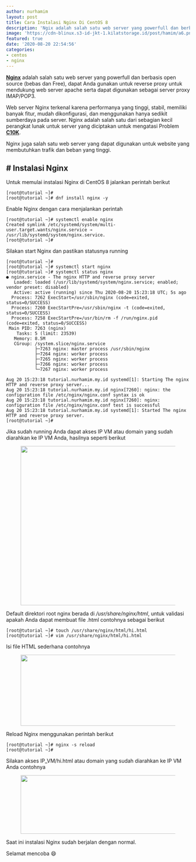 ```yaml
---
author: nurhamim
layout: post
title: Cara Instalasi Nginx Di CentOS 8
description: 'Ngix adalah salah satu web server yang powerfull dan berbasis open source (bebas dan Free), dapat Anda gunakan untuk reverse proxy untuk mendukung web server apache serta dapat digunakan sebagai server proxy IMAP/POP3'
image: 'https://cdn-blinux.s3-id-jkt-1.kilatstorage.id/post/hamim/a6.png'
featured: true
date: '2020-08-20 22:54:56'
categories:
- centos
- nginx
---
```


**[Nginx](https://www.nginx.com/)** adalah salah satu web server yang powerfull dan berbasis open source (bebas dan Free), dapat Anda gunakan untuk reverse proxy untuk mendukung web server apache serta dapat digunakan sebagai server proxy IMAP/POP3.

Web server Nginx terkenal karena performanya yang tinggi, stabil, memiliki banyak fitur, mudah dikonfigurasi, dan menggunakan hanya sedikit sumberdaya pada server. Nginx adalah salah satu dari sebagian kecil perangkat lunak untuk server yang diciptakan untuk mengatasi Problem **[C10K](https://en.wikipedia.org/wiki/C10k_problem)**.

Nginx juga salah satu web server yang dapat digunakan untuk website yang membutuhkan trafik dan beban yang tinggi.

## # Instalasi Nginx

Untuk memulai instalasi Nginx di CentOS 8 jalankan perintah berikut

    [root@tutorial ~]#
    [root@tutorial ~]# dnf install nginx -y

Enable Nginx dengan cara menjalankan perintah

    [root@tutorial ~]# systemctl enable nginx
    Created symlink /etc/systemd/system/multi-user.target.wants/nginx.service → /usr/lib/systemd/system/nginx.service.
    [root@tutorial ~]#

Silakan start Nginx dan pastikan statusnya running

    [root@tutorial ~]#
    [root@tutorial ~]# systemctl start nginx
    [root@tutorial ~]# systemctl status nginx
    ● nginx.service - The nginx HTTP and reverse proxy server
       Loaded: loaded (/usr/lib/systemd/system/nginx.service; enabled; vendor preset: disabled)
       Active: active (running) since Thu 2020-08-20 15:23:18 UTC; 5s ago
      Process: 7262 ExecStart=/usr/sbin/nginx (code=exited, status=0/SUCCESS)
      Process: 7260 ExecStartPre=/usr/sbin/nginx -t (code=exited, status=0/SUCCESS)
      Process: 7258 ExecStartPre=/usr/bin/rm -f /run/nginx.pid (code=exited, status=0/SUCCESS)
     Main PID: 7263 (nginx)
        Tasks: 5 (limit: 23539)
       Memory: 8.5M
       CGroup: /system.slice/nginx.service
               ├─7263 nginx: master process /usr/sbin/nginx
               ├─7264 nginx: worker process
               ├─7265 nginx: worker process
               ├─7266 nginx: worker process
               └─7267 nginx: worker process
    
    Aug 20 15:23:18 tutorial.nurhamim.my.id systemd[1]: Starting The nginx HTTP and reverse proxy server...
    Aug 20 15:23:18 tutorial.nurhamim.my.id nginx[7260]: nginx: the configuration file /etc/nginx/nginx.conf syntax is ok
    Aug 20 15:23:18 tutorial.nurhamim.my.id nginx[7260]: nginx: configuration file /etc/nginx/nginx.conf test is successful
    Aug 20 15:23:18 tutorial.nurhamim.my.id systemd[1]: Started The nginx HTTP and reverse proxy server.
    [root@tutorial ~]#

Jika sudah running Anda dapat akses IP VM atau domain yang sudah diarahkan ke IP VM Anda, hasilnya seperti berikut

<figure class="wp-block-image size-large"><img loading="lazy" width="1024" height="435" src="/content/images/wordpress/2020/08/image-16-1024x435.png" alt="" class="wp-image-89" srcset="/content/images/wordpress/2020/08/image-16-1024x435.png 1024w, /content/images/wordpress/2020/08/image-16-300x127.png 300w, /content/images/wordpress/2020/08/image-16-768x326.png 768w, /content/images/wordpress/2020/08/image-16.png 1365w" sizes="(max-width: 1024px) 100vw, 1024px"></figure>

Default direktori root nginx berada di _/usr/share/nginx/html_, untuk validasi apakah Anda dapat membuat file .html contohnya sebagai berikut

    [root@tutorial ~]# touch /usr/share/nginx/html/hi.html
    [root@tutorial ~]# vim /usr/share/nginx/html/hi.html

Isi file HTML sederhana contohnya

<figure class="wp-block-image size-large"><img loading="lazy" width="886" height="194" src="/content/images/wordpress/2020/08/image-17.png" alt="" class="wp-image-90" srcset="/content/images/wordpress/2020/08/image-17.png 886w, /content/images/wordpress/2020/08/image-17-300x66.png 300w, /content/images/wordpress/2020/08/image-17-768x168.png 768w" sizes="(max-width: 886px) 100vw, 886px"></figure>

Reload Nginx menggunakan perintah berikut

    [root@tutorial ~]# nginx -s reload
    [root@tutorial ~]#

Silakan akses IP\_VM/hi.html atau domain yang sudah diarahkan ke IP VM Anda contohnya

<figure class="wp-block-image size-large"><img loading="lazy" width="1024" height="160" src="/content/images/wordpress/2020/08/image-18-1024x160.png" alt="" class="wp-image-91" srcset="/content/images/wordpress/2020/08/image-18-1024x160.png 1024w, /content/images/wordpress/2020/08/image-18-300x47.png 300w, /content/images/wordpress/2020/08/image-18-768x120.png 768w, /content/images/wordpress/2020/08/image-18-1536x240.png 1536w, /content/images/wordpress/2020/08/image-18.png 1917w" sizes="(max-width: 1024px) 100vw, 1024px"></figure>

Saat ini instalasi Nginx sudah berjalan dengan normal.

Selamat mencoba 😄